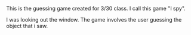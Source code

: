 This is the guessing game created for 3/30 class.
I call this game "I spy".

I was looking out the window.  The game involves the user guessing the object that i saw.
